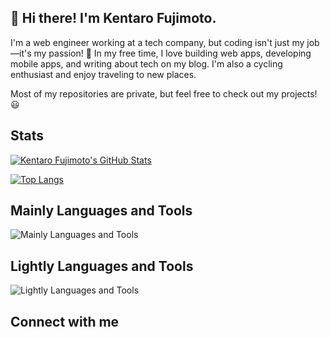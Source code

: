 ## 👋 Hi there! I'm Kentaro Fujimoto.
I'm a web engineer working at a tech company, but coding isn't just my job—it's my passion! 🚀
In my free time, I love building web apps, developing mobile apps, and writing about tech on my blog.
I'm also a cycling enthusiast and enjoy traveling to new places.

Most of my repositories are private, but feel free to check out my projects! 😃

## Stats

[![Kentaro Fujimoto's GitHub Stats](https://github-readme-stats.vercel.app/api?username=sigmakntr&show_icons=true&theme=dark)](https://github.com/anuraghazra/github-readme-stats)

[![Top Langs](https://github-readme-stats.vercel.app/api/top-langs/?username=sigmakntr&layout=compact&theme=dark)](https://github.com/anuraghazra/github-readme-stats)

## Mainly Languages and Tools
![Mainly Languages and Tools](https://skillicons.dev/icons?i=aws,terraform,go)

## Lightly Languages and Tools
![Lightly Languages and Tools](https://skillicons.dev/icons?i=php,vue)

## Connect with me
